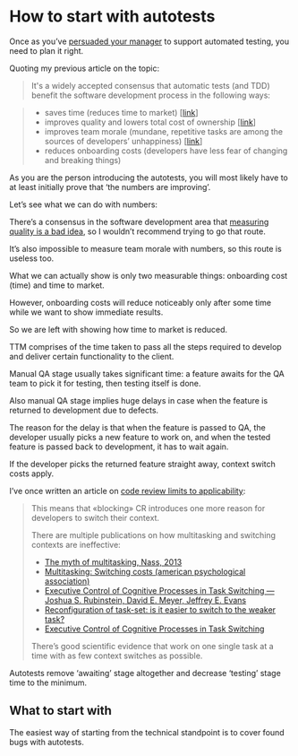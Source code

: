 # How to start with autotests

Once as you’ve [persuaded your manager](tests-persuasion.md) to support automated testing, you need to plan it right.

Quoting my previous article on the topic:

> It's a widely accepted consensus that automatic tests (and TDD) benefit the software development process in the following ways:

> - saves time (reduces time to market) [[link](https://www.techwell.com/sites/default/files/articles/XDD6027filelistfilename1_0.pdf)]
> - improves quality and lowers total cost of ownership [[link](https://martinfowler.com/articles/is-quality-worth-cost.html)]
> - improves team morale (mundane, repetitive tasks are among the sources of developers’ unhappiness) [[link](https://github.com/sharovatov/teamlead/blob/master/articles/happiness.md)]
> - reduces onboarding costs (developers have less fear of changing and breaking things)

As you are the person introducing the autotests, you will most likely have to at least initially prove that ‘the numbers are improving’.

Let’s see what we can do with numbers:

There’s a consensus in the software development area that [measuring quality is a bad idea](https://www.satisfice.com/blog/archives/487091), so I wouldn’t recommend trying to go that route.

It’s also impossible to measure team morale with numbers, so this route is useless too.

What we can actually show is only two measurable things: onboarding cost (time) and time to market.

However, onboarding costs will reduce noticeably only after some time while we want to show immediate results.

So we are left with showing how time to market is reduced.

TTM comprises of the time taken to pass all the steps required to develop and deliver certain functionality to the client.

Manual QA stage usually takes significant time: a feature awaits for the QA team to pick it for testing, then testing itself is done.

Also manual QA stage implies huge delays in case when the feature is returned to development due to defects.

The reason for the delay is that when the feature is passed to QA, the developer usually picks a new feature to work on, and when the tested feature is passed back to development, it has to wait again.

If the developer picks the returned feature straight away, context switch costs apply.

I’ve once written an article on [code review limits to applicability](https://hackernoon.com/code-review-its-bad-expensive-and-ineffective-in-most-cases):

> This means that «blocking» CR introduces one more reason for developers to switch their context.
>
> There are multiple publications on how multitasking and switching contexts are ineffective:
>
> - [The myth of multitasking, Nass, 2013](https://www.npr.org/2013/05/10/182861382/the-myth-of-multitasking)
> - [Multitasking: Switching costs (american psychological association)](https://www.apa.org/research/action/multitask)
> - [Executive Control of Cognitive Processes in Task Switching — Joshua S. Rubinstein, David E. Meyer, Jeffrey E. Evans](https://www.apa.org/pubs/journals/releases/xhp274763.pdf)
> - [Reconfiguration of task-set: is it easier to switch to the weaker task?](https://pubmed.ncbi.nlm.nih.gov/11004879/)
> - [Executive Control of Cognitive Processes in Task Switching](https://www.apa.org/pubs/journals/releases/xhp274763.pdf)
>
> There’s good scientific evidence that work on one single task at a time with as few context switches as possible.


Autotests remove ‘awaiting’ stage altogether and decrease ‘testing’ stage time to the minimum.


## What to start with

The easiest way of starting from the technical standpoint is to cover found bugs with autotests.


